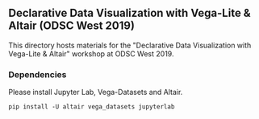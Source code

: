 ## Declarative Data Visualization with Vega-Lite & Altair (ODSC West 2019)

This directory hosts materials for the "Declarative Data Visualization with Vega-Lite & Altair" workshop at ODSC West 2019.

### Dependencies

Please install Jupyter Lab, Vega-Datasets and Altair.  

```
pip install -U altair vega_datasets jupyterlab
```
